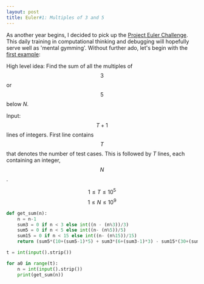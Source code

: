 ```yaml
---
layout: post
title: Euler#1: Multiples of 3 and 5
---
```


As another year begins, I decided to pick up the [Project Euler Challenge](https://projecteuler.net/). This daily training in computational thinking and debugging will hopefully serve well as 'mental gymming'. Without further ado, let's begin with the [first example](https://www.hackerrank.com/contests/projecteuler/challenges/euler001/problem):

High level idea: Find the sum of all the multiples of $$3$$ or $$5$$ below $N$.

Input: $$T+1$$ lines of integers. First line contains $$T$$ that denotes the number of test cases. This is followed by $T$ lines, each containing an integer, $$N$$.

$$1 \leq T \leq 10^5$$
$$1 \leq N \leq 10^9$$

```python
def get_sum(n):
    n = n-1
    sum3 = 0 if n < 3 else int((n - (n%3))/3)
    sum5 = 0 if n < 5 else int((n- (n%5))/5)
    sum15 = 0 if n < 15 else int((n- (n%15))/15)
    return (sum5*(10+(sum5-1)*5) + sum3*(6+(sum3-1)*3) - sum15*(30+(sum15-1)*15)>>1)

t = int(input().strip())

for a0 in range(t):
    n = int(input().strip())
    print(get_sum(n))

```
